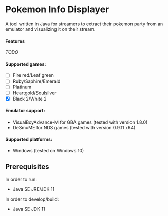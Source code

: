 # Pokemon Info Displayer
A tool written in Java for streamers to extract their pokemon party from an emulator and visualizing it on their stream.

#### Features
_TODO_

#### Supported games:
* [ ] Fire red/Leaf green
* [ ] Ruby/Saphire/Emerald
* [ ] Platinum
* [ ] Heartgold/Soulsilver
* [x] Black 2/White 2

#### Emulator support:
* VisualBoyAdvance-M for GBA games (tested with version 1.8.0)
* DeSmuME for NDS games (tested with version 0.9.11 x64)

#### Supported platforms:
* Windows (tested on Windows 10)

## Prerequisites
In order to run:
* Java SE JRE/JDK 11

In order to develop/build:
* Java SE JDK 11
